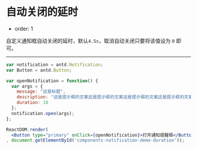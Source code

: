 # 自动关闭的延时

- order: 1

自定义通知框自动关闭的延时，默认`4.5s`，取消自动关闭只要将该值设为 `0` 即可。

---

````jsx
var notification = antd.Notification;
var Button = antd.Button;

var openNotification = function() {
  var args = {
    message: "这是标题",
    description: "这是提示框的文案这是提示框的文案这是提示框的文案这是提示框的文案这是提示框的文案这是提示框的文案这是提示框的文案",
    duration: 10
  };
  notification.open(args);
};

ReactDOM.render(
  <Button type="primary" onClick={openNotification}>打开通知提醒框</Button>
, document.getElementById('components-notification-demo-duration'));
````

